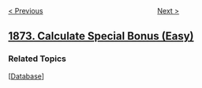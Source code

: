 <!--|This file generated by command(leetcode description); DO NOT EDIT.    |-->
<!--+----------------------------------------------------------------------+-->
<!--|@author    openset <openset.wang@gmail.com>                           |-->
<!--|@link      https://github.com/openset                                 |-->
<!--|@home      https://github.com/openset/leetcode                        |-->
<!--+----------------------------------------------------------------------+-->

[< Previous](../stone-game-viii "Stone Game VIII")
　　　　　　　　　　　　　　　　
[Next >](../minimize-product-sum-of-two-arrays "Minimize Product Sum of Two Arrays")

## [1873. Calculate Special Bonus (Easy)](https://leetcode.com/problems/calculate-special-bonus "计算特殊奖金")



### Related Topics
  [[Database](../../tag/database/README.md)]
